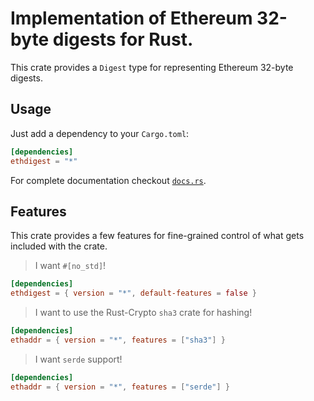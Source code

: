 # Implementation of Ethereum 32-byte digests for Rust.

This crate provides a `Digest` type for representing Ethereum 32-byte digests.

## Usage

Just add a dependency to your `Cargo.toml`:

```toml
[dependencies]
ethdigest = "*"
```

For complete documentation checkout [`docs.rs`](https://docs.rs/ethdigest).

## Features

This crate provides a few features for fine-grained control of what gets
included with the crate.

> I want `#[no_std]`!

```toml
[dependencies]
ethdigest = { version = "*", default-features = false }
```

> I want to use the Rust-Crypto `sha3` crate for hashing!

```toml
[dependencies]
ethaddr = { version = "*", features = ["sha3"] }
```

> I want `serde` support!

```toml
[dependencies]
ethaddr = { version = "*", features = ["serde"] }
```
